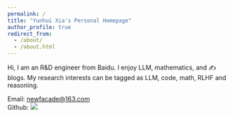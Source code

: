 ```yaml
---
permalink: /
title: "Yunhui Xia's Personal Homepage"
author_profile: true
redirect_from: 
  - /about/
  - /about.html
---
```


Hi, I am an R&D engineer from Baidu. I enjoy LLM, mathematics, and ✍️ blogs. My research interests can be tagged as LLM, code, math, RLHF and reasoning.

Email: newfacade@163.com<br/>
Github: ![](https://github.com/newfacade)

